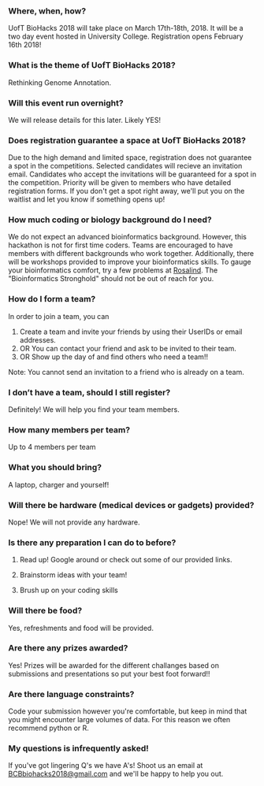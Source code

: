 ### Where, when, how?

UofT BioHacks 2018 will take place on March 17th-18th, 2018. It will be a two day
event hosted in University College. Registration opens February 16th 2018!

### What is the theme of UofT BioHacks 2018?

Rethinking Genome Annotation.

### Will this event run overnight?

We will release details for this later. Likely YES!

### Does registration guarantee a space at UofT BioHacks 2018?

Due to the high demand and limited space, registration does not guarantee a
spot in the competitions. Selected candidates will recieve an invitation email.
Candidates who accept the invitations will be guaranteed for a spot in the
competition. Priority will be given to members who have detailed registration
forms. If you don't get a spot right away, we'll put you on the waitlist and
let you know if something opens up!

### How much coding or biology background do I need?

We do not expect an advanced bioinformatics background. However, this hackathon
is not for first time coders. Teams are encouraged to have members with
different backgrounds who work together. Additionally, there will be workshops
provided to improve your bioinformatics skills. To gauge your bioinformatics
comfort, try a few problems at
[Rosalind](http://rosalind.info/problems/locations/). The "Bioinformatics
Stronghold" should not be out of reach for you.

### How do I form a team?

In order to join a team, you can

1. Create a team and invite your friends by using their UserIDs or email addresses.
1. OR You can contact your friend and ask to be invited to their team.
1. OR Show up the day of and find others who need a team!!

Note: You cannot send an invitation to a friend who is already on a team.

### I don’t have a team, should I still register?

Definitely! We will help you find your team members.

### How many members per team?

Up to 4 members per team

### What you should bring?

A laptop, charger and yourself!

### Will there be hardware (medical devices or gadgets) provided?

Nope! We will not provide any hardware.

### Is there any preparation I can do to before?

1) Read up! Google around or check out some of our provided links.

2) Brainstorm ideas with your team!

3) Brush up on your coding skills

### Will there be food?

Yes, refreshments and food will be provided.

### Are there any prizes awarded?

Yes! Prizes will be awarded for the different challanges based on submissions
and presentations so put your best foot forward!!

### Are there language constraints?

Code your submission however you're comfortable, but keep in mind that you
might encounter large volumes of data. For this reason we often recommend
python or R.

### My questions is infrequently asked!

If you've got lingering Q's we have A's! Shoot us an email at
BCBbiohacks2018@gmail.com and we'll be happy to help you out.
